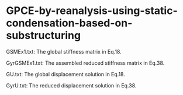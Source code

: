 # GPCE-by-reanalysis-using-static-condensation-based-on-substructuring
GSMEx1.txt: The global stiffness matrix in Eq.18.  

GyrGSMEx1.txt: The assembled reduced stiffness matrix in Eq.38.

GU.txt: The global displacement solution in Eq.18.

GyrU.txt: The reduced displacement solution in Eq.38. 
